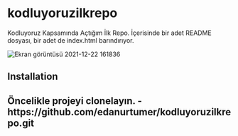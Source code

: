 # kodluyoruzilkrepo
Kodluyoruz Kapsamında Açtığım İlk Repo. İçerisinde bir adet README dosyası, bir adet de index.html barındırıyor.

![Ekran görüntüsü 2021-12-22 161836](https://user-images.githubusercontent.com/62879275/147130850-23dfc703-e7c6-444e-897e-49b6b96758f3.png)

<h2>Installation<h2>
Öncelikle projeyi clonelayın.
- https://github.com/edanurtumer/kodluyoruzilkrepo.git
